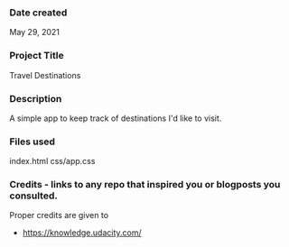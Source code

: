 ### Date created
May 29, 2021

### Project Title
Travel Destinations


### Description
A simple app to keep track of destinations I'd like to visit.

### Files used
index.html
css/app.css

### Credits - links to any repo that inspired you or blogposts you consulted.
Proper credits are given to
- https://knowledge.udacity.com/
